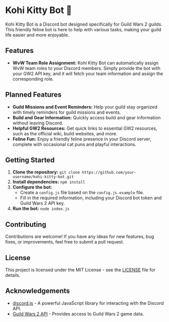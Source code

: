 # Kohi Kitty Bot 🐾

Kohi Kitty Bot is a Discord bot designed specifically for Guild Wars 2 guilds. This friendly feline bot is here to help with various tasks, making your guild life easier and more enjoyable.

## Features

* **WvW Team Role Assignment:**  Kohi Kitty Bot can automatically assign WvW team roles to your Discord members. Simply provide the bot with your GW2 API key, and it will fetch your team information and assign the corresponding role.

## Planned Features

* **Guild Missions and Event Reminders:**  Help your guild stay organized with timely reminders for guild missions and events.
* **Build and Gear Information:** Quickly access build and gear information without leaving Discord.
* **Helpful GW2 Resources:**  Get quick links to essential GW2 resources, such as the official wiki, build websites, and more. 
* **Feline Fun:** Enjoy a friendly feline presence in your Discord server, complete with occasional cat puns and playful interactions.


## Getting Started

1. **Clone the repository:** `git clone https://github.com/your-username/kohi-kitty-bot.git`
2. **Install dependencies:** `npm install`
3. **Configure the bot:**
    * Create a `config.js` file based on the `config.js.example` file.
    * Fill in the required information, including your Discord bot token and Guild Wars 2 API key.
4. **Run the bot:** `node index.js`

## Contributing

Contributions are welcome! If you have any ideas for new features, bug fixes, or improvements, feel free to submit a pull request.

## License

This project is licensed under the MIT License - see the [LICENSE](LICENSE) file for details.

## Acknowledgements

* [discord.js](https://discord.js.org/) -  A powerful JavaScript library for interacting with the Discord API.
* [Guild Wars 2 API](https://wiki.guildwars2.com/wiki/API:Main) -  Provides access to Guild Wars 2 game data.
